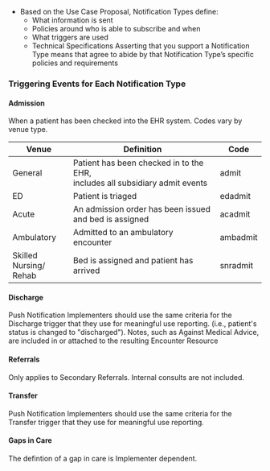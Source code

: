 <!-- Background.md {% comment %}
*****************************************************************************************
*                            WARNING: DO NOT EDIT THIS FILE                             *
*                                                                                       *
* This file is generated by SUSHI. Any edits you make to this file will be overwritten. *
*                                                                                       *
* To change the contents of this file, edit the original source file at:                *
* ig-data/input/pagecontent/1_Background.md                                             *
*****************************************************************************************
{% endcomment %} -->
* Based on the Use Case Proposal, Notification Types define:
  * What information is sent
  * Policies around who is able to subscribe and when
  * What triggers are used
  * Technical Specifications
Asserting that you support a Notification Type means that agree to abide by that Notification Type’s specific policies and requirements

### Triggering Events for Each Notification Type
#### Admission
When a patient has been checked into the EHR system.  Codes vary by venue type.  

|Venue | Definition | Code |
|--------------|---------------|---|
|General | Patient has been checked in to the EHR, <br> includes all subsidiary admit events | admit |
|ED | Patient is triaged| edadmit |
|Acute | An admission order has been issued and bed is assigned | acadmit|
|Ambulatory | Admitted to an ambulatory encounter |ambadmit|
|Skilled Nursing/<br> Rehab | Bed is assigned and patient has arrived| snradmit|

#### Discharge
Push Notification Implementers should use the same criteria for the Discharge trigger that they use for meaningful use reporting.  (i.e., patient's status is changed to "discharged"). Notes, such as Against Medical Advice, are included in or attached to the resulting Encounter Resource

#### Referrals
Only applies to Secondary Referrals.  Internal consults are not included.

#### Transfer
Push Notification Implementers should use the same criteria for the Transfer trigger that they use for meaningful use reporting.

#### Gaps in Care
The defintion of a gap in care is Implementer dependent.
